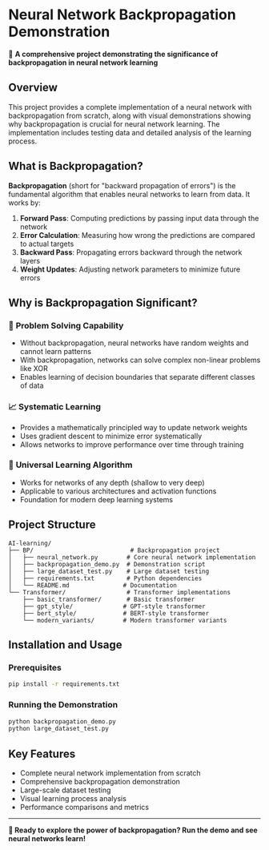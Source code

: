 # Neural Network Backpropagation Demonstration

🧠 **A comprehensive project demonstrating the significance of backpropagation in neural network learning**

## Overview

This project provides a complete implementation of a neural network with backpropagation from scratch, along with visual demonstrations showing why backpropagation is crucial for neural network learning. The implementation includes testing data and detailed analysis of the learning process.

## What is Backpropagation?

**Backpropagation** (short for "backward propagation of errors") is the fundamental algorithm that enables neural networks to learn from data. It works by:

1. **Forward Pass**: Computing predictions by passing input data through the network
2. **Error Calculation**: Measuring how wrong the predictions are compared to actual targets
3. **Backward Pass**: Propagating errors backward through the network layers
4. **Weight Updates**: Adjusting network parameters to minimize future errors

## Why is Backpropagation Significant?

### 🎯 **Problem Solving Capability**
- Without backpropagation, neural networks have random weights and cannot learn patterns
- With backpropagation, networks can solve complex non-linear problems like XOR
- Enables learning of decision boundaries that separate different classes of data

### 📈 **Systematic Learning**
- Provides a mathematically principled way to update network weights
- Uses gradient descent to minimize error systematically
- Allows networks to improve performance over time through training

### 🔄 **Universal Learning Algorithm**
- Works for networks of any depth (shallow to very deep)
- Applicable to various architectures and activation functions
- Foundation for modern deep learning systems

## Project Structure

```
AI-learning/
├── BP/                           # Backpropagation project
│   ├── neural_network.py        # Core neural network implementation
│   ├── backpropagation_demo.py  # Demonstration script
│   ├── large_dataset_test.py    # Large dataset testing
│   ├── requirements.txt         # Python dependencies
│   └── README.md               # Documentation
└── Transformer/                 # Transformer implementations
    ├── basic_transformer/       # Basic transformer
    ├── gpt_style/              # GPT-style transformer
    ├── bert_style/             # BERT-style transformer
    └── modern_variants/        # Modern transformer variants
```

## Installation and Usage

### Prerequisites
```bash
pip install -r requirements.txt
```

### Running the Demonstration
```bash
python backpropagation_demo.py
python large_dataset_test.py
```

## Key Features

- Complete neural network implementation from scratch
- Comprehensive backpropagation demonstration
- Large-scale dataset testing
- Visual learning process analysis
- Performance comparisons and metrics

---

**🚀 Ready to explore the power of backpropagation? Run the demo and see neural networks learn!**
